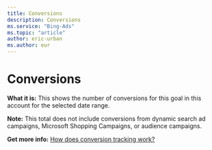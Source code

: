 ```yaml
---
title: Conversions
description: Conversions
ms.service: "Bing-Ads"
ms.topic: "article"
author: eric-urban
ms.author: eur
---
```


# Conversions

**What it is:**   This shows the number of conversions for this goal in this account for the selected date range.

**Note:**   This total does not include conversions from dynamic search ad campaigns, Microsoft Shopping Campaigns, or audience campaigns.

**Get more info:**     [How does conversion tracking work?](../hlp_BA_CONC_UETv2HowCTWorks.md)


